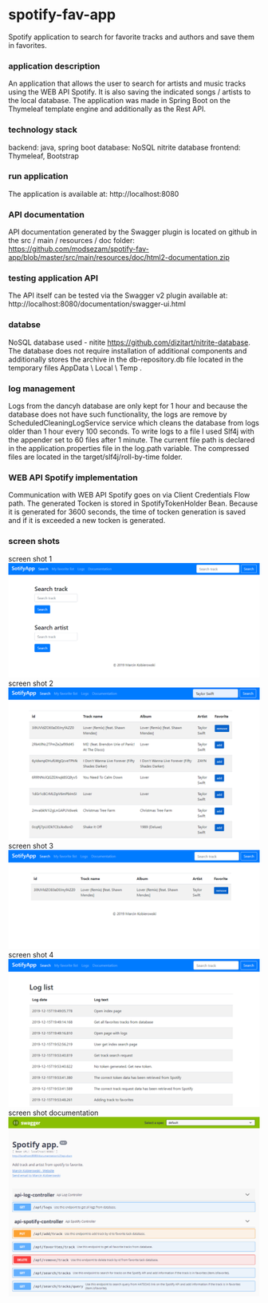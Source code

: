 # spotify-fav-app
Spotify application to search for favorite tracks and authors and save them in favorites.

### application description
An application that allows the user to search for artists and music tracks using the WEB API Spotify. It is also saving the indicated songs / artists to the local database.
The application was made in Spring Boot on the Thymeleaf template engine and additionally as the Rest API.

### technology stack
backend: java, spring boot
database: NoSQL nitrite database
frontend: Thymeleaf, Bootstrap


### run application
The application is available at:
http://localhost:8080

### API documentation
API documentation generated by the Swagger plugin is located on github in the src / main / resources / doc folder:
https://github.com/modsezam/spotify-fav-app/blob/master/src/main/resources/doc/html2-documentation.zip

### testing application API
The API itself can be tested via the Swagger v2 plugin available at:
http://localhost:8080/documentation/swagger-ui.html

### databse
NoSQL database used - nitite
https://github.com/dizitart/nitrite-database.
The database does not require installation of additional components and additionally stores the archive in the db-repository.db file located in the temporary files AppData \ Local \ Temp \.

### log management
Logs from the dancyh database are only kept for 1 hour and because the database does not have such functionality, the logs are remove by ScheduledCleaningLogService service which cleans the database from logs older than 1 hour every 100 seconds.
To write logs to a file I used Slf4j with the appender set to 60 files after 1 minute.
The current file path is declared in the application.properties file in the log.path variable.
The compressed files are located in the target/slf4j/roll-by-time folder.

### WEB API Spotify implementation
Communication with WEB API Spotify goes on via Client Credentials Flow path.
The generated Tocken is stored in SpotifyTokenHolder Bean. Because it is generated for 3600 seconds, the time of tocken generation is saved and if it is exceeded a new tocken is generated.

### screen shots
screen shot 1
![spotify-fav-app 1](https://github.com/modsezam/spotify-fav-app/blob/master/src/main/resources/images/spotify-sc-2.png)
screen shot 2
![spotify-fav-app 2](https://github.com/modsezam/spotify-fav-app/blob/master/src/main/resources/images/spotify-sc-3.png)
screen shot 3
![spotify-fav-app 3](https://github.com/modsezam/spotify-fav-app/blob/master/src/main/resources/images/spotify-sc-4.png)
screen shot 4
![spotify-fav-app 4](https://github.com/modsezam/spotify-fav-app/blob/master/src/main/resources/images/spotify-sc-5.png)
screen shot documentation
![spotify-fav-app documentaion](https://github.com/modsezam/spotify-fav-app/blob/master/src/main/resources/images/spotify-sc-1.png)
